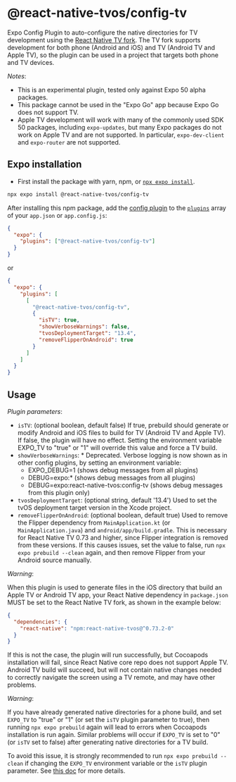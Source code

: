 # @react-native-tvos/config-tv

Expo Config Plugin to auto-configure the native directories for TV development using the [React Native TV fork](https://github.com/react-native-tvos/react-native-tvos). The TV fork supports development for both phone (Android and iOS) and TV (Android TV and Apple TV), so the plugin can be used in a project that targets both phone and TV devices.

_Notes_:

- This is an experimental plugin, tested only against Expo 50 alpha packages.
- This package cannot be used in the "Expo Go" app because Expo Go does not support TV.
- Apple TV development will work with many of the commonly used SDK 50 packages, including `expo-updates`, but many Expo packages do not work on Apple TV and are not supported. In particular, `expo-dev-client` and `expo-router` are not supported.

## Expo installation

- First install the package with yarn, npm, or [`npx expo install`](https://docs.expo.io/workflow/expo-cli/#expo-install).

```sh
npx expo install @react-native-tvos/config-tv
```

After installing this npm package, add the [config plugin](https://docs.expo.io/guides/config-plugins/) to the [`plugins`](https://docs.expo.io/versions/latest/config/app/#plugins) array of your `app.json` or `app.config.js`:

```json
{
  "expo": {
    "plugins": ["@react-native-tvos/config-tv"]
  }
}
```

or

```json
{
  "expo": {
    "plugins": [
      [
        "@react-native-tvos/config-tv",
        {
          "isTV": true,
          "showVerboseWarnings": false,
          "tvosDeploymentTarget": "13.4",
          "removeFlipperOnAndroid": true
        }
      ]
    ]
  }
}
```

## Usage

_Plugin parameters_:

- `isTV`: (optional boolean, default false) If true, prebuild should generate or modify Android and iOS files to build for TV (Android TV and Apple TV). If false, the plugin will have no effect. Setting the environment variable EXPO_TV to "true" or "1" will override this value and force a TV build.
- `showVerboseWarnings`: \* Deprecated. Verbose logging is now shown as in other config plugins, by setting an environment variable:
  - EXPO_DEBUG=1 (shows debug messages from all plugins)
  - DEBUG=expo:\* (shows debug messages from all plugins)
  - DEBUG=expo:react-native-tvos:config-tv (shows debug messages from this plugin only)
- `tvosDeploymentTarget`: (optional string, default '13.4') Used to set the tvOS deployment target version in the Xcode project.
- `removeFlipperOnAndroid`: (optional boolean, default true) Used to remove the Flipper dependency from `MainApplication.kt` (or `MainApplication.java`) and `android/app/build.gradle`. This is necessary for React Native TV 0.73 and higher, since Flipper integration is removed from these versions. If this causes issues, set the value to false, run `npx expo prebuild --clean` again, and then remove Flipper from your Android source manually.

_Warning_:

When this plugin is used to generate files in the iOS directory that build an Apple TV or Android TV app, your React Native dependency in `package.json` MUST be set to the React Native TV fork, as shown in the example below:

```json
{
  "dependencies": {
    "react-native": "npm:react-native-tvos@^0.73.2-0"
  }
}
```

If this is not the case, the plugin will run successfully, but Cocoapods installation will fail, since React Native core repo does not support Apple TV. Android TV build will succeed, but will not contain native changes needed to correctly navigate the screen using a TV remote, and may have other problems.

_Warning_:

If you have already generated native directories for a phone build, and set `EXPO_TV` to "true" or "1" (or set the `isTV` plugin parameter to true), then running `npx expo prebuild` again will lead to errors when Cocoapods installation is run again. Similar problems will occur if `EXPO_TV` is set to "0" (or `isTV` set to false) after generating native directories for a TV build.

To avoid this issue, it is strongly recommended to run `npx expo prebuild --clean` if changing the `EXPO_TV` environment variable or the `isTV` plugin parameter. See [this doc](https://docs.expo.dev/workflow/prebuild/#clean) for more details.
